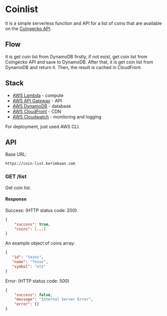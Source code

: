 # Coinlist

It is a simple serverless function and API for a list of coins that are available on the [Coingecko API](https://api.coingecko.com/api/v3/coins/list).

## Flow

It is get coin list from DynamoDB firstly, if not exist, get coin list from Coingecko API and save to DynamoDB.
After that, it is get coin list from DynamoDB and return it. Then, the result is cached in CloudFront.

## Stack

- [AWS Lambda](https://aws.amazon.com/lambda/) - compute
- [AWS API Gateway](https://aws.amazon.com/api-gateway/) - API
- [AWS DynamoDB](https://aws.amazon.com/dynamodb/) - database
- [AWS CloudFront](https://aws.amazon.com/cloudfront/) - CDN
- [AWS Cloudwatch](https://aws.amazon.com/cloudwatch/) - monitoring and logging

For deployment, just used AWS CLI.

## API

Base URL:

```bash
https://coin-list.kerimkaan.com
```

### GET /list

Get coin list.

#### Response

Success: (HTTP status code: 200)

```json
{
    "success": true,
    "coins": [...]
}
```

An example object of coins array:

```json
{
   "id": "tezos",
   "name": "Tezos",
   "symbol": "xtz"
}
```

Error: (HTTP status code: 500)

```json
{
    "success": false,
    "message": "Internal Server Error",
    "error": {}
}
```
